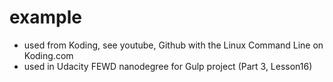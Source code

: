 # example

+ used from Koding, see youtube, Github with the Linux Command Line on Koding.com
+ used in Udacity FEWD nanodegree for Gulp project (Part 3, Lesson16)
